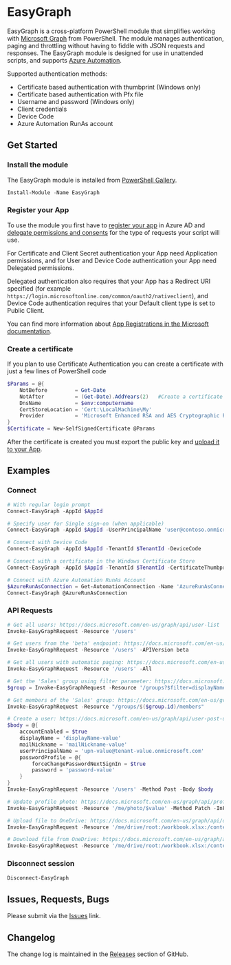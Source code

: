 # EasyGraph

EasyGraph is a cross-platform PowerShell module that simplifies working with [Microsoft Graph](https://docs.microsoft.com/en-us/graph/) from PowerShell. The module manages authentication, paging and throttling without having to fiddle with JSON requests and responses.
The EasyGraph module is designed for use in unattended scripts, and supports [Azure Automation](https://azure.microsoft.com/en-us/services/automation/).

Supported authentication methods:

* Certificate based authentication with thumbprint (Windows only)
* Certificate based authentication with Pfx file
* Username and password (Windows only)
* Client credentials
* Device Code
* Azure Automation RunAs account

## Get Started

### Install the module

The EasyGraph module is installed from [PowerShell Gallery](https://www.powershellgallery.com/packages/EasyGraph).

```powershell
Install-Module -Name EasyGraph
```

### Register your App

To use the module you first have to [register your app](https://docs.microsoft.com/en-us/graph/auth-register-app-v2) in Azure AD and [delegate permissions and consents](https://docs.microsoft.com/en-us/azure/active-directory/develop/v2-permissions-and-consent) for the type of requests your script will use.

For Certificate and Client Secret authentication your App need Application permissions, and for User and Device Code authentication your App need Delegated permissions.

Delegated authentication also requires that your App has a Redirect URI specified (for example `https://login.microsoftonline.com/common/oauth2/nativeclient`), and Device Code authentication requires that your Default client type is set to Public Client.

You can find more information about [App Registrations in the Microsoft documentation](https://docs.microsoft.com/en-us/azure/active-directory/develop/scenario-desktop-app-registration).

### Create a certificate

If you plan to use Certificate Authentication you can create a certificate with just a few lines of PowerShell code

```powershell
$Params = @{
    NotBefore         = Get-Date
    NotAfter          = (Get-Date).AddYears(2)   #Create a certificate with two years validity
    DnsName           = $env:computername
    CertStoreLocation = 'Cert:\LocalMachine\My'
    Provider          = 'Microsoft Enhanced RSA and AES Cryptographic Provider'
}
$Certificate = New-SelfSignedCertificate @Params
```

After the certificate is created you must export the public key and [upload it to your App](https://docs.microsoft.com/en-us/azure/active-directory/develop/howto-create-service-principal-portal#upload-a-certificate-or-create-a-secret-for-signing-in).

## Examples

### Connect

```powershell
# With regular login prompt
Connect-EasyGraph -AppId $AppId
```

```powershell
# Specify user for Single sign-on (when applicable)
Connect-EasyGraph -AppId $AppId -UserPrincipalName 'user@contoso.onmicrosoft.com'
```

```powershell
# Connect with Device Code
Connect-EasyGraph -AppId $AppId -TenantId $TenantId -DeviceCode
```

```powershell
# Connect with a certificate in the Windows Certificate Store
Connect-EasyGraph -AppId $AppId -TenantId $TenantId -CertificateThumbprint $Certificate.Thumbprint
```

```powershell
# Connect with Azure Automation RunAs Account
$AzureRunAsConnection = Get-AutomationConnection -Name 'AzureRunAsConnection'
Connect-EasyGraph @AzureRunAsConnection
```

### API Requests

```powershell
# Get all users: https://docs.microsoft.com/en-us/graph/api/user-list
Invoke-EasyGraphRequest -Resource '/users'
```

```powershell
# Get users from the 'beta' endpoint: https://docs.microsoft.com/en-us/graph/use-the-api#version
Invoke-EasyGraphRequest -Resource '/users' -APIVersion beta
```

```powershell
# Get all users with automatic paging: https://docs.microsoft.com/en-us/graph/paging
Invoke-EasyGraphRequest -Resource '/users' -All
```

```powershell
# Get the 'Sales' group using filter parameter: https://docs.microsoft.com/en-us/graph/query-parameters
$group = Invoke-EasyGraphRequest -Resource '/groups?$filter=displayName eq ''Sales'''
```

```powershell
# Get members of the 'Sales' group: https://docs.microsoft.com/en-us/graph/api/group-list-members
Invoke-EasyGraphRequest -Resource "/groups/$($group.id)/members"
```

```powershell
# Create a user: https://docs.microsoft.com/en-us/graph/api/user-post-users
$body = @{
    accountEnabled = $true
    displayName = 'displayName-value'
    mailNickname = 'mailNickname-value'
    userPrincipalName = 'upn-value@tenant-value.onmicrosoft.com'
    passwordProfile = @{
        forceChangePasswordNextSignIn = $true
        password = 'password-value'
    }
}
Invoke-EasyGraphRequest -Resource '/users' -Method Post -Body $body
```

```powershell
# Update profile photo: https://docs.microsoft.com/en-us/graph/api/profilephoto-update
Invoke-EasyGraphRequest -Resource '/me/photo/$value' -Method Patch -InFile .\photo.jpg -ContentType 'image/jpeg'
```

```powershell
# Upload file to OneDrive: https://docs.microsoft.com/en-us/graph/api/driveitem-put-content
Invoke-EasyGraphRequest -Resource '/me/drive/root:/workbook.xlsx:/content' -Method Put -InFile .\workbook.xlsx -ContentType 'application/octet-stream'
```

```powershell
# Download file from OneDrive: https://docs.microsoft.com/en-us/graph/api/driveitem-get-content
Invoke-EasyGraphRequest -Resource '/me/drive/root:/workbook.xlsx:/content' -OutFile .\workbook.xlsx
```

### Disconnect session

```powershell
Disconnect-EasyGraph
```

## Issues, Requests, Bugs

Please submit via the [Issues](https://github.com/andlin03/EasyGraph/issues) link.

## Changelog

The change log is maintained in the [Releases](https://github.com/andlin03/EasyGraph/releases) section of GitHub.
